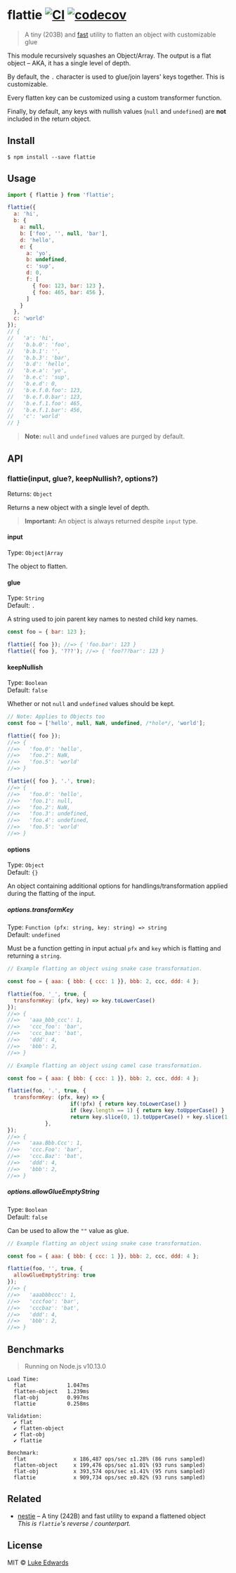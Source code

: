 # flattie [![CI](https://github.com/lukeed/flattie/workflows/CI/badge.svg)](https://github.com/lukeed/flattie/actions) [![codecov](https://badgen.now.sh/codecov/c/github/lukeed/flattie)](https://codecov.io/gh/lukeed/flattie)

> A tiny (203B) and [fast](#benchmarks) utility to flatten an object with customizable glue

This module recursively squashes an Object/Array. The output is a flat object – AKA, it has a single level of depth.

By default, the `.` character is used to glue/join layers' keys together. This is customizable.

Every flatten key can be customized using a custom transformer function.

Finally, by default, any keys with nullish values (`null` and `undefined`) are **not** included in the return object.

## Install

```
$ npm install --save flattie
```


## Usage

```js
import { flattie } from 'flattie';

flattie({
  a: 'hi',
  b: {
    a: null,
    b: ['foo', '', null, 'bar'],
    d: 'hello',
    e: {
      a: 'yo',
      b: undefined,
      c: 'sup',
      d: 0,
      f: [
        { foo: 123, bar: 123 },
        { foo: 465, bar: 456 },
      ]
    }
  },
  c: 'world'
});
// {
//   'a': 'hi',
//   'b.b.0': 'foo',
//   'b.b.1': '',
//   'b.b.3': 'bar',
//   'b.d': 'hello',
//   'b.e.a': 'yo',
//   'b.e.c': 'sup',
//   'b.e.d': 0,
//   'b.e.f.0.foo': 123,
//   'b.e.f.0.bar': 123,
//   'b.e.f.1.foo': 465,
//   'b.e.f.1.bar': 456,
//   'c': 'world'
// }
```

> **Note:** `null` and `undefined` values are purged by default.

## API

### flattie(input, glue?, keepNullish?, options?)
Returns: `Object`

Returns a new object with a single level of depth.

> **Important:** An object is always returned despite `input` type.

#### input
Type: `Object|Array`

The object to flatten.

#### glue
Type: `String`<br>
Default: `.`

A string used to join parent key names to nested child key names.

```js
const foo = { bar: 123 };

flattie({ foo }); //=> { 'foo.bar': 123 }
flattie({ foo }, '???'); //=> { 'foo???bar': 123 }
```

#### keepNullish
Type: `Boolean`<br>
Default: `false`

Whether or not `null` and `undefined` values should be kept.

```js
// Note: Applies to Objects too
const foo = ['hello', null, NaN, undefined, /*hole*/, 'world'];

flattie({ foo });
//=> {
//=>   'foo.0': 'hello',
//=>   'foo.2': NaN,
//=>   'foo.5': 'world'
//=> }

flattie({ foo }, '.', true);
//=> {
//=>   'foo.0': 'hello',
//=>   'foo.1': null,
//=>   'foo.2': NaN,
//=>   'foo.3': undefined,
//=>   'foo.4': undefined,
//=>   'foo.5': 'world'
//=> }
```

#### options
Type: `Object`<br>
Default: `{}`

An object containing additional options for handlings/transformation applied during the flatting of the input.


##### options.transformKey
Type: `Function (pfx: string, key: string) => string`<br>
Default: `undefined`

Must be a function getting in input actual `pfx` and `key` which is flatting and returning a `string`.

```js
// Example flatting an object using snake case transformation.

const foo = { aaa: { bbb: { ccc: 1 }}, bbb: 2, ccc, ddd: 4 };

flattie(foo, '_', true, {
  transformKey: (pfx, key) => key.toLowerCase()
});
//=> {
//=>   'aaa_bbb_ccc': 1,
//=>   'ccc_foo': 'bar',
//=>   'ccc_baz': 'bat',
//=>   'ddd': 4,
//=>   'bbb': 2,
//=> }

// Example flatting an object using camel case transformation.

const foo = { aaa: { bbb: { ccc: 1 }}, bbb: 2, ccc, ddd: 4 };

flattie(foo, '.', true, {
  transformKey: (pfx, key) => {
					if(!pfx) { return key.toLowerCase() }
					if (key.length == 1) { return key.toUpperCase() }
					return key.slice(0, 1).toUpperCase() + key.slice(1, key.length).toLowerCase()
			},
});
//=> {
//=>   'aaa.Bbb.Ccc': 1,
//=>   'ccc.Foo': 'bar',
//=>   'ccc.Baz': 'bat',
//=>   'ddd': 4,
//=>   'bbb': 2,
//=> }
```


##### options.allowGlueEmptyString
Type: `Boolean`<br>
Default: `false`

Can be used to allow the `""` value as glue.

```js
// Example flatting an object using snake case transformation.

const foo = { aaa: { bbb: { ccc: 1 }}, bbb: 2, ccc, ddd: 4 };

flattie(foo, '', true, {
  allowGlueEmptyString: true
});
//=> {
//=>   'aaabbbccc': 1,
//=>   'cccfoo': 'bar',
//=>   'cccbaz': 'bat',
//=>   'ddd': 4,
//=>   'bbb': 2,
//=> }
```


## Benchmarks

> Running on Node.js v10.13.0

```
Load Time:
  flat             1.047ms
  flatten-object   1.239ms
  flat-obj         0.997ms
  flattie          0.258ms

Validation:
  ✔ flat
  ✔ flatten-object
  ✔ flat-obj
  ✔ flattie

Benchmark:
  flat               x 186,487 ops/sec ±1.28% (86 runs sampled)
  flatten-object     x 199,476 ops/sec ±1.01% (93 runs sampled)
  flat-obj           x 393,574 ops/sec ±1.41% (95 runs sampled)
  flattie            x 909,734 ops/sec ±0.82% (93 runs sampled)
```


## Related

* [nestie](https://github.com/lukeed/nestie) – A tiny (242B) and fast utility to expand a flattened object <br>_This is `flattie`'s reverse / counterpart._


## License

MIT © [Luke Edwards](https://lukeed.com)
